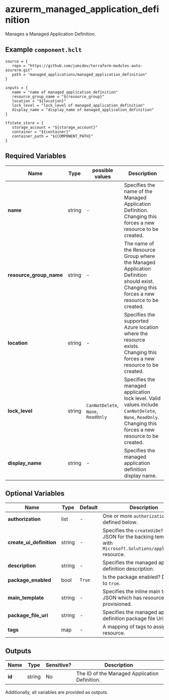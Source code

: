 # azurerm_managed_application_definition

Manages a Managed Application Definition.

## Example `component.hclt`

```hcl
source = {
   repo = "https://github.com/jumidev/terraform-modules-auto-azurerm.git"   
   path = "managed_applications/managed_application_definition"   
}

inputs = {
   name = "name of managed_application_definition"   
   resource_group_name = "${resource_group}"   
   location = "${location}"   
   lock_level = "lock_level of managed_application_definition"   
   display_name = "display_name of managed_application_definition"   
}

tfstate_store = {
   storage_account = "${storage_account}"   
   container = "${container}"   
   container_path = "${COMPONENT_PATH}"   
}

```

## Required Variables

| Name | Type |  possible values |  Description |
| ---- | --------- |  ----------- | ----------- |
| **name** | string |  -  |  Specifies the name of the Managed Application Definition. Changing this forces a new resource to be created. | 
| **resource_group_name** | string |  -  |  The name of the Resource Group where the Managed Application Definition should exist. Changing this forces a new resource to be created. | 
| **location** | string |  -  |  Specifies the supported Azure location where the resource exists. Changing this forces a new resource to be created. | 
| **lock_level** | string |  `CanNotDelete`, `None`, `ReadOnly`  |  Specifies the managed application lock level. Valid values include `CanNotDelete`, `None`, `ReadOnly`. Changing this forces a new resource to be created. | 
| **display_name** | string |  -  |  Specifies the managed application definition display name. | 

## Optional Variables

| Name | Type |  Default  |  Description |
| ---- | --------- |  ----------- | ----------- |
| **authorization** | list |  -  |  One or more `authorization` block defined below. | 
| **create_ui_definition** | string |  -  |  Specifies the `createUiDefinition` JSON for the backing template with `Microsoft.Solutions/applications` resource. | 
| **description** | string |  -  |  Specifies the managed application definition description. | 
| **package_enabled** | bool |  `True`  |  Is the package enabled? Defaults to `true`. | 
| **main_template** | string |  -  |  Specifies the inline main template JSON which has resources to be provisioned. | 
| **package_file_uri** | string |  -  |  Specifies the managed application definition package file Uri. | 
| **tags** | map |  -  |  A mapping of tags to assign to the resource. | 



## Outputs

| Name | Type | Sensitive? | Description |
| ---- | ---- | --------- | --------- |
| **id** | string | No  | The ID of the Managed Application Definition. | 

Additionally, all variables are provided as outputs.
